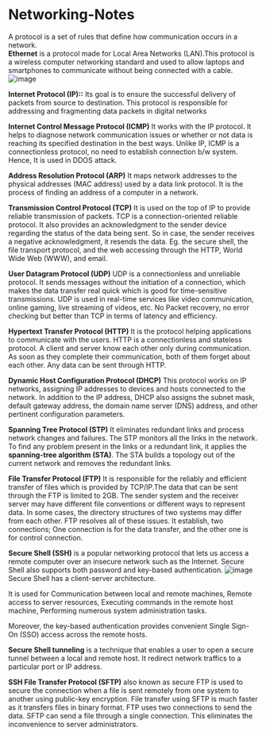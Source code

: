 # Networking-Notes

A protocol is a set of rules that define how communication occurs in a network.  
**Ethernet** is a protocol made for Local Area Networks (LAN).This protocol is a wireless computer networking standard and used to allow laptops and smartphones to communicate without being connected with a cable.
![image](https://user-images.githubusercontent.com/38420375/186122536-d4a7e65d-6a88-4fab-b47d-98a68c036c0a.png)

**Internet Protocol (IP)::** Its goal is to ensure the successful delivery of packets from source to destination. This protocol is responsible for addressing and fragmenting data packets in digital networks

**Internet Control Message Protocol (ICMP)**  It works with the IP protocol. It helps to diagnose network communication issues or  whether or not data is reaching its specified destination in the best ways. Unlike IP, ICMP is a connectionless protocol, no need to establish connection b/w system. Hence, It is used in DDOS attack. 

**Address Resolution Protocol (ARP)**  It maps network addresses to the physical addresses (MAC address) used by a data link protocol. It is the process of finding an address of a computer in a network. 

**Transmission Control Protocol (TCP)**  It is used on the top of IP to provide reliable transmission of packets. TCP is a connection-oriented reliable protocol. It also provides an acknowledgment to the sender device regarding the status of the data being sent. So in case, the sender receives a negative acknowledgment, it resends the data. Eg. the secure shell, the file transport protocol, and the web accessing through the HTTP, World Wide Web (WWW), and email.

**User Datagram Protocol (UDP)** UDP is a connectionless and unreliable protocol. It sends messages without the initiation of a connection, which makes the data transfer real quick which is good for time-sensitive transmissions. UDP is used in real-time services like video communication, online gaming, live streaming of videos, etc. No Packet recovery, no error checking but better than TCP in terms of latency and efficiency. 

**Hypertext Transfer Protocol (HTTP)** It is the protocol helping applications to communicate with the users. HTTP is a connectionless and stateless protocol. A client and server know each other only during communication. As soon as they complete their communication, both of them forget about each other. Any data can be sent through HTTP.

**Dynamic Host Configuration Protocol (DHCP)** This protocol works on IP networks, assigning IP addresses to devices and hosts connected to the network. In addition to the IP address, DHCP also assigns the subnet mask, default gateway address, the domain name server (DNS) address, and other pertinent configuration parameters.

**Spanning Tree Protocol (STP)**   It eliminates redundant links and process network changes and failures. The STP monitors all the links in the network. To find any problem present in the links or a redundant link, it applies the **spanning-tree algorithm (STA)**. The STA builds a topology out of the current network and removes the redundant links. 

**File Transfer Protocol (FTP)**  It is responsible for the reliably and efficient transfer of files which is provided by TCP/IP.The data that can be sent through the FTP is limited to 2GB. The sender system and the receiver server may have different file conventions or different ways to represent data. In some cases, the directory structures of two systems may differ from each other. FTP resolves all of these issues. It establish, two connections;  One connection is for the data transfer, and the other one is for control connection.

**Secure Shell (SSH)** is a popular networking protocol that lets us access a remote computer over an insecure network such as the Internet. Secure Shell also supports both password and key-based authentication. 
![image](https://user-images.githubusercontent.com/38420375/186129234-f1f58bf5-0bc9-49ae-9b5a-5acf396d9242.png)
Secure Shell has a client-server architecture.

It is used for Communication between local and remote machines,
Remote access to server resources,
Executing commands in the remote host machine,
Performing numerous system administration tasks.              

Moreover, the key-based authentication provides convenient Single Sign-On (SSO) access across the remote hosts. 
 
**Secure Shell tunneling** is a technique that enables a user to open a secure tunnel between a local and remote host. It redirect network traffics to a particular port or IP address. 

**SSH File Transfer Protocol (SFTP)** also known as secure FTP is used to secure the connection when a file is sent remotely from one system to another using public-key encryption. File transfer using SFTP is much faster as it transfers files in binary format. FTP uses two connections to send the data. SFTP can send a file through a single connection. This eliminates the inconvenience to server administrators.









